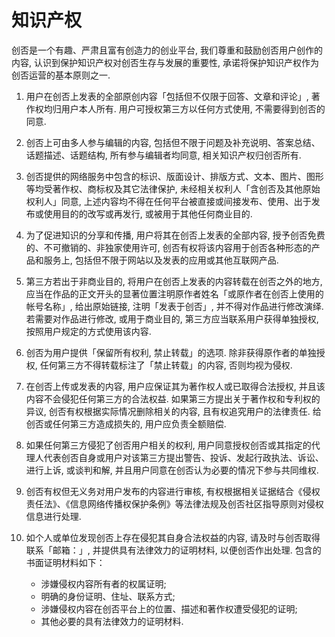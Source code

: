 ﻿# 知识产权
创否是一个有趣、严肃且富有创造力的创业平台, 我们尊重和鼓励创否用户创作的内容, 认识到保护知识产权对创否生存与发展的重要性, 承诺将保护知识产权作为创否运营的基本原则之一. 

1. 用户在创否上发表的全部原创内容「包括但不仅限于回答、文章和评论」, 著作权均归用户本人所有. 用户可授权第三方以任何方式使用, 不需要得到创否的同意. 
2. 创否上可由多人参与编辑的内容, 包括但不限于问题及补充说明、答案总结、话题描述、话题结构, 所有参与编辑者均同意, 相关知识产权归创否所有.
3. 创否提供的网络服务中包含的标识、版面设计、排版方式、文本、图片、图形等均受著作权、商标权及其它法律保护, 未经相关权利人「含创否及其他原始权利人」同意, 上述内容均不得在任何平台被直接或间接发布、使用、出于发布或使用目的的改写或再发行, 或被用于其他任何商业目的. 
4. 为了促进知识的分享和传播, 用户将其在创否上发表的全部内容, 授予创否免费的、不可撤销的、非独家使用许可, 创否有权将该内容用于创否各种形态的产品和服务上, 包括但不限于网站以及发表的应用或其他互联网产品. 
5. 第三方若出于非商业目的, 将用户在创否上发表的内容转载在创否之外的地方, 应当在作品的正文开头的显著位置注明原作者姓名「或原作者在创否上使用的帐号名称」, 给出原始链接, 注明「发表于创否」, 并不得对作品进行修改演绎. 若需要对作品进行修改, 或用于商业目的, 第三方应当联系用户获得单独授权, 按照用户规定的方式使用该内容. 
6. 创否为用户提供「保留所有权利, 禁止转载」的选项. 除非获得原作者的单独授权, 任何第三方不得转载标注了「禁止转载」的内容, 否则均视为侵权. 
7. 在创否上传或发表的内容, 用户应保证其为著作权人或已取得合法授权, 并且该内容不会侵犯任何第三方的合法权益. 如果第三方提出关于著作权和专利权的异议, 创否有权根据实际情况删除相关的内容, 且有权追究用户的法律责任. 给创否或任何第三方造成损失的, 用户应负责全额赔偿. 
8. 如果任何第三方侵犯了创否用户相关的权利, 用户同意授权创否或其指定的代理人代表创否自身或用户对该第三方提出警告、投诉、发起行政执法、诉讼、进行上诉, 或谈判和解, 并且用户同意在创否认为必要的情况下参与共同维权. 
9. 创否有权但无义务对用户发布的内容进行审核, 有权根据相关证据结合《侵权责任法》、《信息网络传播权保护条例》等法律法规及创否社区指导原则对侵权信息进行处理. 

10.  如个人或单位发现创否上存在侵犯其自身合法权益的内容, 请及时与创否取得联系「邮箱：」, 并提供具有法律效力的证明材料, 以便创否作出处理. 包含的书面证明材料如下：

     * 涉嫌侵权内容所有者的权属证明; 
     * 明确的身份证明、住址、联系方式; 
     * 涉嫌侵权内容在创否平台上的位置、描述和著作权遭受侵犯的证明; 
     * 其他必要的具有法律效力的证明材料. 
